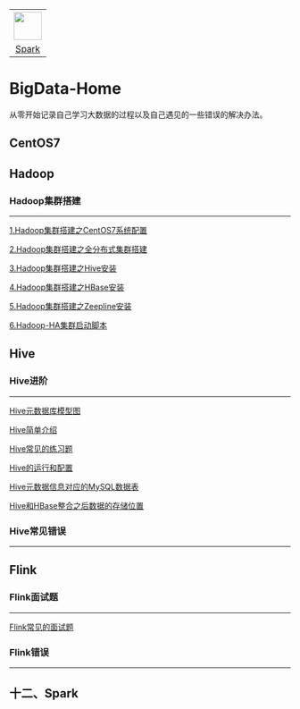 <table>
    <tr>
      <th><img width="50px" src="http://typora-image.test.upcdn.net/images/spark.jpg"></th>
    </tr>
    <tr>
      <td align="center"><a href="#十二scala">Spark</a></td>
    </tr>
  </table>



# BigData-Home

从零开始记录自己学习大数据的过程以及自己遇见的一些错误的解决办法。

## CentOS7



## Hadoop

### Hadoop集群搭建

---

[1.Hadoop集群搭建之CentOS7系统配置](Hadoop/1.Hadoop集群搭建之CentOS7系统配置.md)

[2.Hadoop集群搭建之全分布式集群搭建](Hadoop/2.Hadoop集群搭建之全分布式集群搭建.md)

[3.Hadoop集群搭建之Hive安装](Hadoop/3.Hadoop集群搭建之Hive安装.md)

[4.Hadoop集群搭建之HBase安装](Hadoop/4.Hadoop集群搭建之HBase安装.md)

[5.Hadoop集群搭建之Zeepline安装](Hadoop/5.Hadoop集群搭建之Zeepline安装.md)

[6.Hadoop-HA集群启动脚本](Hadoop/6.Hadoop-HA集群启动脚本.md)



## Hive

### Hive进阶

---

[Hive元数据库模型图](http://typora-image.test.upcdn.net/images/20200904223941.png)

[Hive简单介绍](Hive/Hive简单介绍.md)

[Hive常见的练习题](Hive/Hive常见的练习题.md)

[Hive的运行和配置](Hive/Hive的运行和配置.md)

[Hive元数据信息对应的MySQL数据表](Hive/Hive元数据信息对应的MySQL数据表.md)

[Hive和HBase整合之后数据的存储位置](Hive/Hive和HBase整合之后数据的存储位置.md)

### Hive常见错误

---



## Flink

### Flink面试题

---

[Flink常见的面试题](Flink/Flink常见的面试题.md)

### Flink错误

---



## 十二、Spark

